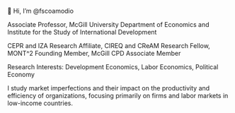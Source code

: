 👋 Hi, I’m @fscoamodio

Associate Professor, McGill University
Department of Economics and Institute for the Study of International Development

CEPR and IZA Research Affiliate,
CIREQ and CReAM Research Fellow,
MONT^2 Founding Member,
McGill CPD Associate Member

Research Interests: Development Economics, Labor Economics, Political Economy

I study market imperfections and their impact on the productivity and efficiency of organizations, focusing primarily on firms and labor markets in low-income countries.

